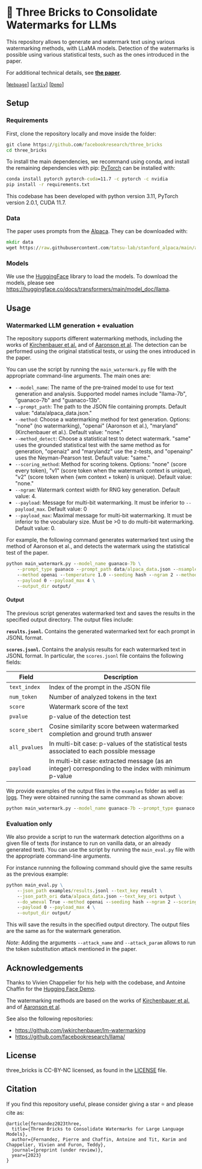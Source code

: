# 🧱 Three Bricks to Consolidate Watermarks for LLMs

This repository allows to generate and watermark text using various watermarking methods, with LLaMA models.
Detection of the watermarks is possible using various statistical tests, such as the ones introduced in the paper.

For additional technical details, see [**the paper**](https://arxiv.org/abs/2308.00113).  


[[`Webpage`](https://pierrefdz.github.io/publications/threebricks/)]
[[`arXiv`](https://arxiv.org/abs/2308.00113)]
[[`Demo`](https://huggingface.co/spaces/NohTow/LLM_watermarking)]


## Setup


### Requirements

First, clone the repository locally and move inside the folder:
```cmd
git clone https://github.com/facebookresearch/three_bricks
cd three_bricks
```
To install the main dependencies, we recommand using conda, and install the remaining dependencies with pip:
[PyTorch](https://pytorch.org/) can be installed with:
```cmd
conda install pytorch pytorch-cuda=11.7 -c pytorch -c nvidia
pip install -r requirements.txt
```
This codebase has been developed with python version 3.11, PyTorch version 2.0.1, CUDA 11.7.

### Data

The paper uses prompts from the [Alpaca](https://github.com/tatsu-lab/stanford_alpaca).
They can be downloaded with:
```cmd
mkdir data
wget https://raw.githubusercontent.com/tatsu-lab/stanford_alpaca/main/alpaca_data.json -P data/
```

### Models

We use the [HuggingFace](https://huggingface.co/) library to load the models.
To download the models, please see https://huggingface.co/docs/transformers/main/model_doc/llama.


## Usage


### Watermarked LLM generation + evaluation

The repository supports different watermarking methods, including the works of [Kirchenbauer et al.](https://arxiv.org/abs/2301.10226) and of [Aaronson et al](https://www.scottaaronson.com/talks/watermark.ppt).
The detection can be performed using the original statistical tests, or using the ones introduced in the paper.

You can use the script by running the `main_watermark.py` file with the appropriate command-line arguments.
The main ones are:
- `--model_name`: The name of the pre-trained model to use for text generation and analysis. Supported model names include "llama-7b", "guanaco-7b" and "guanaco-13b".
- `--prompt_path`: The path to the JSON file containing prompts. Default value: "data/alpaca_data.json."
- `--method`: Choose a watermarking method for text generation. Options: "none" (no watermarking), "openai" (Aaronson et al.), "maryland" (Kirchenbauer et al.). Default value: "none."
- `--method_detect`: Choose a statistical test to detect watermark. "same" uses the grounded statistical test with the same method as for generation, "openaiz" and "marylandz" use the z-tests, and "openainp" uses the Neyman-Pearson test. Default value: "same."
- `--scoring_method`: Method for scoring tokens. Options: "none" (score every token), "v1" (score token when the watermark context is unique), "v2" (score token when {wm context + token} is unique). Default value: "none."
- `--ngram`: Watermark context width for RNG key generation. Default value: 4.
- `--payload`: Message for multi-bit watermarking. It must be inferior to `--payload_max`. Default value: 0
- `--payload_max`: Maximal message for multi-bit watermarking. It must be inferior to the vocabulary size. Must be >0 to do multi-bit watermarking. Default value: 0.

For example, the following command generates watermarked text using the method of Aaronson et al., and detects the watermark using the statistical test of the paper.
```cmd
python main_watermark.py --model_name guanaco-7b \
    --prompt_type guanaco --prompt_path data/alpaca_data.json --nsamples 10 --batch_size 16 \
    --method openai --temperature 1.0 --seeding hash --ngram 2 --method_detect openai --scoring_method v2 \
    --payload 0 --payload_max 4 \
    --output_dir output/
```

#### Output

The previous script generates watermarked text and saves the results in the specified output directory. The output files include:

**`results.jsonl`.** Contains the generated watermarked text for each prompt in JSONL format. 

**`scores.jsonl`.** Contains the analysis results for each watermarked text in JSONL format.
In particular, the `scores.jsonl` file contains the following fields:

| Field | Description |
| --- | --- |
| `text_index` | Index of the prompt in the JSON file |
| `num_token` | Number of analyzed tokens in the text |
| `score` | Watermark score of the text |
| `pvalue` | p-value of the detection test |
| `score_sbert` | Cosine similarity score between watermarked completion and ground truth answer |
| `all_pvalues` | In multi-bit case: p-values of the statistical tests associated to each possible message |
| `payload` | In multi-bit case: extracted message (as an integer)  corresponding to the index with minimum p-value |


We provide examples of the output files in the `examples` folder as well as [logs](https://justpaste.it/21hj1).
They were obtained running the same command as shown above:
```cmd
python main_watermark.py --model_name guanaco-7b --prompt_type guanaco --prompt_path data/alpaca_data.json --nsamples 10 --batch_size 16 --method openai --method_detect openai --seeding hash --ngram 2 --scoring_method v2 --temperature 1.0 --payload 0 --payload_max 4 --output_dir examples/
```

### Evaluation only

We also provide a script to run the watermark detection algorithms on a given file of texts (for instance to run on vanilla data, or an already generated text).
You can use the script by running the `main_eval.py` file with the appropriate command-line arguments.

For instance runnning the following command should give the same results as the previous example:
```cmd
python main_eval.py \
    --json_path examples/results.jsonl --text_key result \
    --json_path_ori data/alpaca_data.json --text_key_ori output \
    --do_wmeval True --method openai --seeding hash --ngram 2 --scoring_method v2 \
    --payload 0 --payload_max 4 \
    --output_dir output/
```

This will save the results in the specified output directory. The output files are the same as for the watermark generation.

*Note*: Adding the arguments `--attack_name` and `--attack_param` allows to run the token substitution attack mentioned in the paper.



## Acknowledgements

Thanks to Vivien Chappelier for his help with the codebase, and Antoine Chaffin for the [Hugging Face Demo](https://huggingface.co/spaces/NohTow/LLaMav2_watermarking).

The watermarking methods are based on the works of [Kirchenbauer et al.](https://arxiv.org/abs/2301.10226) and of [Aaronson et al](https://www.scottaaronson.com/talks/watermark.ppt).

See also the following repositories:
- https://github.com/jwkirchenbauer/lm-watermarking
- https://github.com/facebookresearch/llama/


## License

three_bricks is CC-BY-NC licensed, as found in the [LICENSE](LICENSE) file.


## Citation

If you find this repository useful, please consider giving a star :star: and please cite as:

```
@article{fernandez2023three,
  title={Three Bricks to Consolidate Watermarks for Large Language Models},
  author={Fernandez, Pierre and Chaffin, Antoine and Tit, Karim and Chappelier, Vivien and Furon, Teddy},
  journal={preprint (under review)},
  year={2023}
}
```



